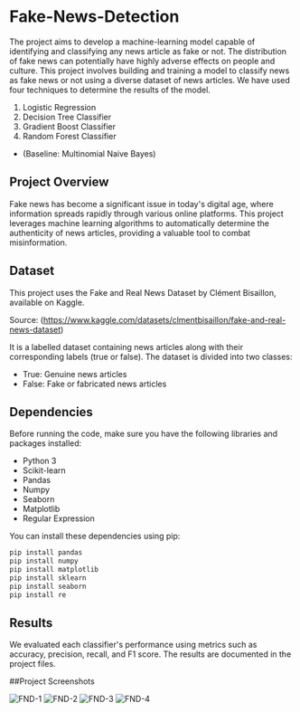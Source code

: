 # Fake-News-Detection

The project aims to develop a machine-learning model capable of identifying and classifying any news article as fake or not. The distribution of fake news can potentially have highly adverse effects on people and culture. This project involves building and training a model to classify news as fake news or not using a diverse dataset of news articles. We have used four techniques to determine the results of the model.

1. Logistic Regression
2. Decision Tree Classifier
3. Gradient Boost Classifier
4. Random Forest Classifier
- (Baseline: Multinomial Naive Bayes)

## Project Overview
 
 Fake news has become a significant issue in today's digital age, where information spreads rapidly through various online platforms. This project leverages machine learning algorithms to automatically determine the authenticity of news articles, providing a valuable tool to combat misinformation.
 
 ## Dataset
 This project uses the Fake and Real News Dataset by Clément Bisaillon, available on Kaggle.

Source: (https://www.kaggle.com/datasets/clmentbisaillon/fake-and-real-news-dataset)

It is a labelled dataset containing news articles along with their corresponding labels (true or false). The dataset is divided into two classes:
 - True: Genuine news articles
 - False: Fake or fabricated news articles

## Dependencies
 
 Before running the code, make sure you have the following libraries and packages installed:
 
 - Python 3
 - Scikit-learn
 - Pandas
 - Numpy
 - Seaborn
 - Matplotlib
 - Regular Expression
 
 You can install these dependencies using pip:
 
 ```bash
 pip install pandas
 pip install numpy
 pip install matplotlib
 pip install sklearn
 pip install seaborn 
 pip install re 
 ```

## Results
 
 We evaluated each classifier's performance using metrics such as accuracy, precision, recall, and F1 score. The results are documented in the project files.

 ##Project Screenshots


![FND-1](https://github.com/user-attachments/assets/8a53ec28-cea0-4f21-9679-83d053a56ba8)
![FND-2](https://github.com/user-attachments/assets/9cd9b333-18f0-4958-8b3a-5952b7702177)
![FND-3](https://github.com/user-attachments/assets/2bf3a967-955e-42ad-a224-eeab8620156d)
![FND-4](https://github.com/user-attachments/assets/5768377a-198e-4758-a7cc-605cbc863ea7)


